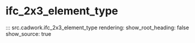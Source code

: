 # ifc_2x3_element_type

::: src.cadwork.ifc_2x3_element_type
    rendering:
        show_root_heading: false
        show_source: true
